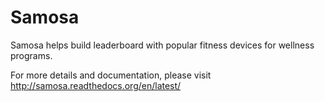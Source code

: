Samosa
======

Samosa helps build leaderboard with popular fitness devices for wellness programs.

For more details and documentation, please visit http://samosa.readthedocs.org/en/latest/
